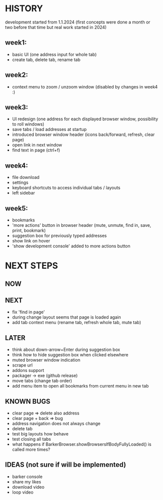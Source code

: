 # HISTORY
development started from 1.1.2024 
(first concepts were done a month or two before that time but real work started in 2024)

## week1: 
* basic UI (one address input for whole tab)
* create tab, delete tab, rename tab
## week2: 
* context menu to zoom / unzoom window (disabled by changes in week4 :)
## week3: 
* UI redesign (one address for each displayed browser window, possibility to roll windows)
* save tabs / load addresses at startup
* introduced browser window header (icons back/forward, refresh, clear page)
* open link in next window
* find text in page (ctrl+f)
## week4: 
* file download
* settings
* keyboard shortcuts to access individual tabs / layouts
* left sidebar
## week5: 
* bookmarks
* 'more actions' button in browser header (mute, unmute, find in, save, print, bookmark)
* suggestion box for previously typed addresses
* show link on hover
* 'show development console' added to more actions button

# NEXT STEPS

## NOW

## NEXT
* fix 'find in page'
* during change layout seems that page is loaded again
* add tab context menu (rename tab, refresh whole tab, mute tab)

## LATER
* think about down-arrow+Enter during suggestion box
* think how to hide suggestion box when clicked elsewhere
* muted browser window indication
* scrape url
* addons support
* packager → exe (github release)
* move tabs (change tab order)
* add menu item to open all bookmarks from current menu in new tab

## KNOWN BUGS
* clear page => delete also address
* clear page + back => bug
* address navigation does not always change
* delete tab
* test big layouts how behave
* test closing all tabs
* what happens if BarkerBrowser.showBrowsersIfBodyFullyLoaded() is called more times?

## IDEAS (not sure if will be implemented)
* barker console
* share my likes
* download video
* loop video
